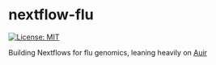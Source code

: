 # nextflow-flu

[![License: MIT](https://img.shields.io/badge/License-MIT-yellow.svg)](https://opensource.org/licenses/MIT)

Building Nextflows for flu genomics, leaning heavily on [Auir](https://github.com/cdeanj/auir)
